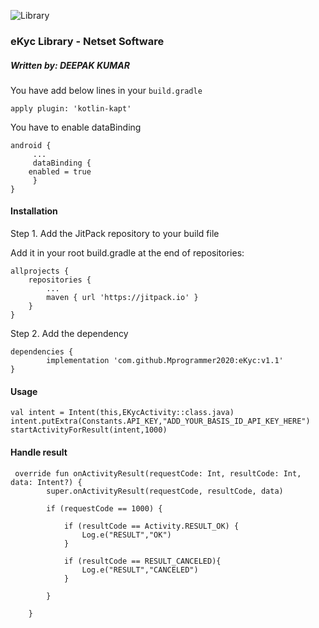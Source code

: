 ![Library](https://img.shields.io/badge/Dependency-In%20Progress-orange)
### eKyc Library - Netset Software
##### Written by: DEEPAK KUMAR

You have add below lines in your ```build.gradle``` 
```
apply plugin: 'kotlin-kapt'
```
You have to enable dataBinding
```
android {
     ...	
     dataBinding {
  	enabled = true
     }
}

```

#### Installation

Step 1. Add the JitPack repository to your build file

Add it in your root build.gradle at the end of repositories:

	allprojects {
		repositories {
			...
			maven { url 'https://jitpack.io' }
		}
	}

Step 2. Add the dependency

	dependencies {
	        implementation 'com.github.Mprogrammer2020:eKyc:v1.1'
	}

#### Usage

 ```
val intent = Intent(this,EKycActivity::class.java)
intent.putExtra(Constants.API_KEY,"ADD_YOUR_BASIS_ID_API_KEY_HERE")
startActivityForResult(intent,1000)
 ```

#### Handle result
```
 override fun onActivityResult(requestCode: Int, resultCode: Int, data: Intent?) {
        super.onActivityResult(requestCode, resultCode, data)

        if (requestCode == 1000) {

            if (resultCode == Activity.RESULT_OK) {
                Log.e("RESULT","OK")
            }

            if (resultCode == RESULT_CANCELED){
                Log.e("RESULT","CANCELED")
            }

        }

    }
```
